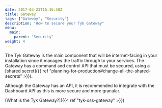 ```yaml
---
date: 2017-03-23T15:16:58Z
title: Gateway
tags: ["Gateway", "Security"]
description: "How to secure your Tyk Gateway" 
menu:
  main:
    parent: "Security"
weight: 4
---
```


The Tyk Gateway is the main component that will be internet-facing in your installation since it manages the traffic through to your services. The Gateway has a command and control API that must be secured, using a [shared secret]({{ ref "planning-for-production#change-all-the-shared-secrets" >}}).

Although the Gateway has an API, it is recommended to integrate with the Dashboard API as this is more secure and more granular.

[What is the Tyk Gateway?]({{< ref "tyk-oss-gateway" >}})